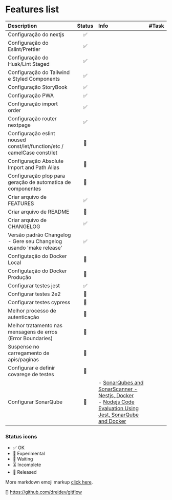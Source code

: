 # Features list

| Description                                                             | Status              | Info                                                                                                                                                                                                                                                                                | #Task |
|:------------------------------------------------------------------------|:--------------------|:------------------------------------------------------------------------------------------------------------------------------------------------------------------------------------------------------------------------------------------------------------------------------------|:------|
| Configuração do nextjs                                                  | <center>✅</center>  |                                                                                                                                                                                                                                                                                     |       |
| Configuração do Eslint/Prettier                                         | <center>✅</center>  |                                                                                                                                                                                                                                                                                     |       |
| Configuração do Husk/Lint Staged                                        | <center>✅</center>  |                                                                                                                                                                                                                                                                                     |       |
| Configuração do Tailwind e Styled Components                            | <center>✅</center>  |                                                                                                                                                                                                                                                                                     |       |
| Configuração StoryBook                                                  | <center>✅</center>  |                                                                                                                                                                                                                                                                                     |       |
| Configuração PWA                                                        | <center>✅</center> |                                                                                                                                                                                                                                                                                     |       |
| Configuração import order                                               | <center>✅</center>  |                                                                                                                                                                                                                                                                                     |       |
| Configuração router nextpage                                            | <center>✅</center>  |                                                                                                                                                                                                                                                                                     |       |
| Configuração eslint noused const/let/function/etc / camelCase const/let | <center>🔲</center> |                                                                                                                                                                                                                                                                                     |       |
| Configuração Absolute Import and Path Alias                             | <center>🔲</center> |                                                                                                                                                                                                                                                                                     |       |
| Configuração plop para geração de automatica de componentes             | <center>🔲</center> |                                                                                                                                                                                                                                                                                     |       |
| Criar arquivo de FEATURES                                               | <center>✅</center>  |                                                                                                                                                                                                                                                                                     |       |
| Criar arquivo de README                                                 | <center>🔲</center> |                                                                                                                                                                                                                                                                                     |       |
| Criar arquivo de CHANGELOG                                              | <center>✅</center>  |                                                                                                                                                                                                                                                                                     |       |
| Versão padrão Changelog - Gere seu Changelog usando 'make release'      | <center>✅</center>  |                                                                                                                                                                                                                                                                                     |       |
| Configutação do Docker Local                                            | <center>🔲</center> |                                                                                                                                                                                                                                                                                     |       |
| Configutação do Docker Produção                                         | <center>🔲</center> |                                                                                                                                                                                                                                                                                     |       |
| Configurar testes jest                                                  | <center>✅</center>  |                                                                                                                                                                                                                                                                                     |       |
| Configurar testes 2e2                                                   | <center>🔲</center> |                                                                                                                                                                                                                                                                                     |       |
| Configurar testes cypress                                               | <center>🔲</center> |                                                                                                                                                                                                                                                                                     |       |
| Melhor processo de autenticação                                         | <center>🔲</center> |                                                                                                                                                                                                                                                                                     |       |
| Melhor tratamento nas mensagens de erros (Error Boundaries)             | <center>🔲</center> |                                                                                                                                                                                                                                                                                     |       |
| Suspense no carregamento de apis/paginas                                | <center>🔲</center> |                                                                                                                                                                                                                                                                                     |       |
| Configurar e definir covarege de testes                                 | <center>🔲</center> |                                                                                                                                                                                                                                                                                     |       |
| Configurar SonarQube                                                    | <center>🔲</center> | - [SonarQubes and SonarScanner - Nestjs, Docker](https://gist.github.com/tsabunkar/68bde97f226f8a1640b3ce66c4cf6f73) <br/> - [Nodejs Code Evaluation Using Jest, SonarQube and Docker](https://medium.com/swlh/nodejs-code-evaluation-using-jest-sonarqube-and-docker-f6b41b2c319d) |       |

### Status icons

- ✅ OK
- 🔬 Experimental
- 🔲 Waiting
- ⏳ Incomplete
- 🚀 Released

More markdown emoji markup [click here](https://gist.github.com/rxaviers/7360908).

[] https://github.com/dreidev/gitflow
